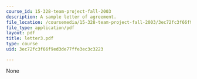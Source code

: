 ```yaml
---
course_id: 15-328-team-project-fall-2003
description: A sample letter of agreement.
file_location: /coursemedia/15-328-team-project-fall-2003/3ec72fc3f66f9ed3de77ffe3ec3c3223_letter3.pdf
file_type: application/pdf
layout: pdf
title: letter3.pdf
type: course
uid: 3ec72fc3f66f9ed3de77ffe3ec3c3223

---
```

None